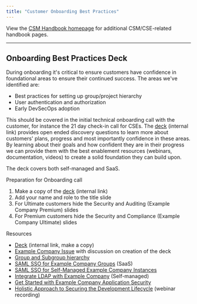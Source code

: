 ```yaml
---
title: "Customer Onboarding Best Practices"
---
```


View the [CSM Handbook homepage](/handbook/customer-success/csm/) for additional CSM/CSE-related handbook pages.

---

## Onboarding Best Practices Deck

During onboarding it's critical to ensure customers have confidence in foundational areas to ensure their continued success. The areas we've identified are:

- Best practices for setting up group/project hierarchy
- User authentication and authorization
- Early DevSecOps adoption

This should be covered in the initial technical onboarding call with the customer, for instance the 21 day check-in call for CSEs. The [deck](https://docs.google.com/presentation/d/1zb-0RdsnvyLhZW0ECppWJSUf0EaWNm20T78PDTCaWzM/edit#slide=id.g1287bf62b57_0_209) (internal link) provides open ended discovery questions to learn more about customers' plans, progress and most importantly confidence in these areas. By learning about their goals and how confident they are in their progress we can provide them with the best enablement resources (webinars, documentation, videos) to create a solid foundation they can build upon.

The deck covers both self-managed and SaaS.

Preparation for Onboarding call

1. Make a copy of the [deck](https://docs.google.com/presentation/d/1zb-0RdsnvyLhZW0ECppWJSUf0EaWNm20T78PDTCaWzM/edit#slide=id.g1287bf62b57_0_209) (internal link)
1. Add your name and role to the title slide
1. For Ultimate customers hide the Security and Auditing (Example Company Premium) slides
1. For Premium customers hide the Security and Compliance (Example Company Ultimate) slides

Resources

- [Deck](https://docs.google.com/presentation/d/1zb-0RdsnvyLhZW0ECppWJSUf0EaWNm20T78PDTCaWzM/edit#slide=id.g1287bf62b57_0_209) (internal link, make a copy)
- [Example Company Issue](https://example_company.com/example_company-com/customer-success/okrs/-/issues/331) with discussion on creation of the deck
- [Group and Subgroup hierarchy](https://docs.example_company.com/ee/user/group/subgroups/#overview)
- [SAML SSO for Example Company Groups](https://docs.example_company.com/ee/user/group/saml_sso/) (SaaS)
- [SAML SSO for Self-Managed Example Company Instances](https://docs.example_company.com/ee/integration/saml.html)
- [Integrate LDAP with Example Company](https://docs.example_company.com/ee/administration/auth/ldap/#integrate-ldap-with-example_company) (Self-managed)
- [Get Started with Example Company Application Security](https://docs.example_company.com/ee/user/application_security/get-started-security.html)
- [Holistic Approach to Securing the Development Lifecycle](https://www.youtube.com/watch?v=0O7Mpfu9Khg) (webinar recording)
